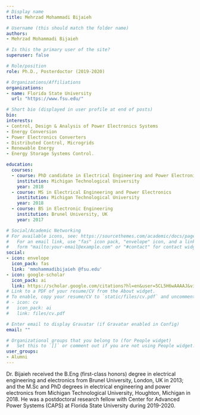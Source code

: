 ```yaml
---
# Display name
title: Mehrzad Mohammadi Bijaieh

# Username (this should match the folder name)
authors:
- Mehrzad Mohammadi Bijaieh

# Is this the primary user of the site?
superuser: false

# Role/position
role: Ph.D., Posterdoctor (2019-2020)

# Organizations/Affiliations
organizations:
- name: Florida State University
  url: "https://www.fsu.edu/"

# Short bio (displayed in user profile at end of posts)
bio: 
interests:
- Control, Design & Analysis of Power Electronics Systems
- Energy Conversion
- Power Electronics Converters
- Distributed Control, Microgrids
- Renewable Energy
- Energy Storage Systems Control.

education:
  courses:
  - course: PhD candidate in Electrical Engineering and Power Electronics
    institution: Michigan Technological University
    year: 2018
  - course: MS in Electrical Engineering and Power Electronics
    institution: Michigan Technological University
    year: 2018
  - course: BS in Electronic Engineering
    institution: Brunel University, UK
    year: 2017

# Social/Academic Networking
# For available icons, see: https://sourcethemes.com/academic/docs/page-builder/#icons
#   For an email link, use "fas" icon pack, "envelope" icon, and a link in the
#   form "mailto:your-email@example.com" or "#contact" for contact widget.
social:
- icon: envelope
  icon_pack: fas
  link: 'mmohammadibijaieh @fsu.edu'
- icon: google-scholar
  icon_pack: ai
  link: https://scholar.google.com/citations?hl=en&user=5CL5H6wAAAAJ&view_op=list_works&sortby=pubdate
# Link to a PDF of your resume/CV from the About widget.
# To enable, copy your resume/CV to `static/files/cv.pdf` and uncomment the lines below.
# - icon: cv
#   icon_pack: ai
#   link: files/cv.pdf

# Enter email to display Gravatar (if Gravatar enabled in Config)
email: ""

# Organizational groups that you belong to (for People widget)
#   Set this to `[]` or comment out if you are not using People widget.
user_groups:
- Alumni
---
```


Dr. Bijaieh received the B.Eng (first-class honors) degree in electrical engineering and electronics from Brunel University, London, UK in 2013; and the M.Sc and PhD degrees in electrical engineering and power electronics from Michigan Technological University, Houghton, Michigan in 2018.
He was a postdoctoral research fellow with Center for Advanced Power Systems (CAPS) at Florida State University during 2019-2020.
